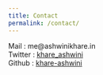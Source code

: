 ```yaml
---
title: Contact
permalink: /contact/
---
```


<p class="lead">
  Mail : me@ashwinikhare.in <br>
  Twitter : <a href="https://www.twitter.com/khare_ashwini"> khare_ashwini </a> <br>
  Github :  <a href="https://www.github.com/khare-ashwini">khare-ashwini </a>
</p>
